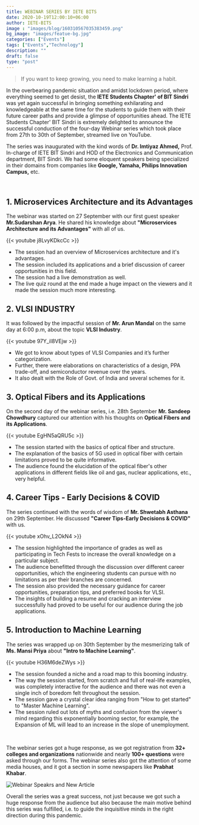 ```yaml
---
title: WEBINAR SERIES BY IETE BITS
date: 2020-10-19T12:00:10+06:00
author: IETE-BITS
image : "images/blog/160310567035383459.png"
bg_image: "images/featue-bg.jpg"
categories: ["Events"]
tags: ["Events","Technology"]
description: ""
draft: false
type: "post"
---
```


>If you want to keep growing, you need to make learning a habit.

In the overbearing pandemic situation and amidst lockdown period, where everything seemed to get desist, the <strong>IETE Students Chapter' of BIT Sindri</strong> was yet again successful in bringing something exhilarating and knowledgeable at the same time for the students to guide them with their future career paths and provide a glimpse of opportunities ahead.
The IETE Students Chapter' BIT Sindri is extremely delighted to announce the successful conduction of the four-day Webinar series which took place from 27th to 30th of September, streamed live on YouTube. </p>

The series was inaugurated with the kind words of <strong>Dr. Imtiyaz Ahmed,</strong> Prof. In-charge of IETE BIT Sindri and HOD of the Electronics and Communication department, BIT Sindri. We had some eloquent speakers being specialized in their domains from companies like <strong>Google, Yamaha, Philips Innovation Campus,</strong> etc.</p></br>

## 1. Microservices Architecture and its Advantages

The webinar was started on 27 September with our first guest speaker <strong>Mr.Sudarshan Arya</strong>. He shared his knowledge about <strong>"Microservices Architecture and its Advantages"</strong> with all of us.

{{< youtube j8LvyKDkcCc >}}
</br>
- The session had an overview of Microservices architecture and it's advantages.</br>
- The session included its applications and a brief discussion of career opportunities in this field.</br>
- The session had a live demonstration as well.</br>
- The live quiz round at the end made a huge impact on the viewers and it made the session much more interesting.
</p>

## 2. VLSI INDUSTRY
It was followed by the impactful session of <strong>Mr. Arun Mandal</strong> on the same day at 6:00 p.m, about the topic <strong>VLSI Industry</strong>.

{{< youtube 97Y_il8VEjw >}}
</br>
-	We got to know about types of VLSI Companies and it’s further categorization.
-	Further, there were elaborations on characteristics of a design, PPA trade-off, and semiconductor revenue over the years.
-	It also dealt with the Role of Govt. of India and several schemes for it.

## 3. Optical Fibers and its Applications

On the second day of the webinar series, i.e. 28th September <strong>Mr. Sandeep Chowdhury</strong> captured our attention with his thoughts on <strong>Optical Fibers and its Applications</strong>.

{{< youtube EgHN5aQRU5c >}}
</br>
-	The session started with the basics of optical fiber and structure.
-	The explanation of the basics of 5G used in optical fiber with certain limitations proved to be quite informative.
-	The audience found the elucidation of the optical fiber's other applications in different fields like oil and gas, nuclear applications, etc., very helpful.

## 4. Career Tips - Early Decisions & COVID

The series continued with the words of wisdom of <strong>Mr. Shwetabh Asthana</strong> on 29th September. He discussed <strong>"Career Tips-Early Decisions & COVID"</strong> with us.

{{< youtube xOhv_L2OkN4 >}}
</br>
-	The session highlighted the importance of grades as well as participating in Tech Fests to increase the overall knowledge on a particular subject.
-	The audience benefitted through the discussion over different career opportunities, which the engineering students can pursue with no limitations as per their branches are concerned.
-	The session also provided the necessary guidance for career opportunities, preparation tips, and preferred books for VLSI.
- The insights of building a resume and cracking an interview successfully had proved to be useful for our audience during the job applications.

## 5. Introduction to Machine Learning

The series was wrapped up on 30th September by the mesmerizing talk of <strong>Ms. Mansi Priya</strong> about <strong>"Intro to Machine Learning"</strong>.

{{< youtube H36M6deZWys >}}
</br>
-	The session founded a niche and a road map to this booming industry.
-	The way the session started, from scratch and full of real-life examples, was completely interactive for the audience and there was not even a single inch of boredom felt throughout the session.
-	The session gave a crystal clear idea ranging from "How to get started" to "Master Machine Learning".
-	The session ruled out lots of myths and confusion from the viewer's mind regarding this exponentially booming sector, for example, the Expansion of ML will lead to an increase in the slope of unemployment.

</br>

The webinar series got a huge response, as we got registration from <strong>32+ colleges and organizations</strong> nationwide and nearly <strong>100+ questions</strong> were asked through our forms.
The webinar series also got the attention of some media houses, and it got a section in some newspapers like <strong>Prabhat Khabar</strong>.
</p>

  <img
    src="/images/blog/webinar.png"
    class="img-responsive"
    style="margin:auto;display:inline;"
    alt="Webinar Speakrs and New Article" />

Overall the series was a great success, not just because we got such a huge response from the audience but also because the main motive behind this series was fulfilled, i.e. to guide the inquisitive minds in the right direction during this pandemic.
</p>
